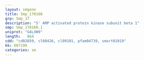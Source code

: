 ```yaml
---
layout: smgene
title: Smp_170160
grp: Smp_17
description: "5' AMP activated protein kinase subunit beta 1"
smp: Smp_170160.1
uniprot: "G4LXW9"
length:   864
cdd: "cd02859, cl08426, cl09101, pfam04739, smart01010"
kk: K07199
categories: sm
---
```

